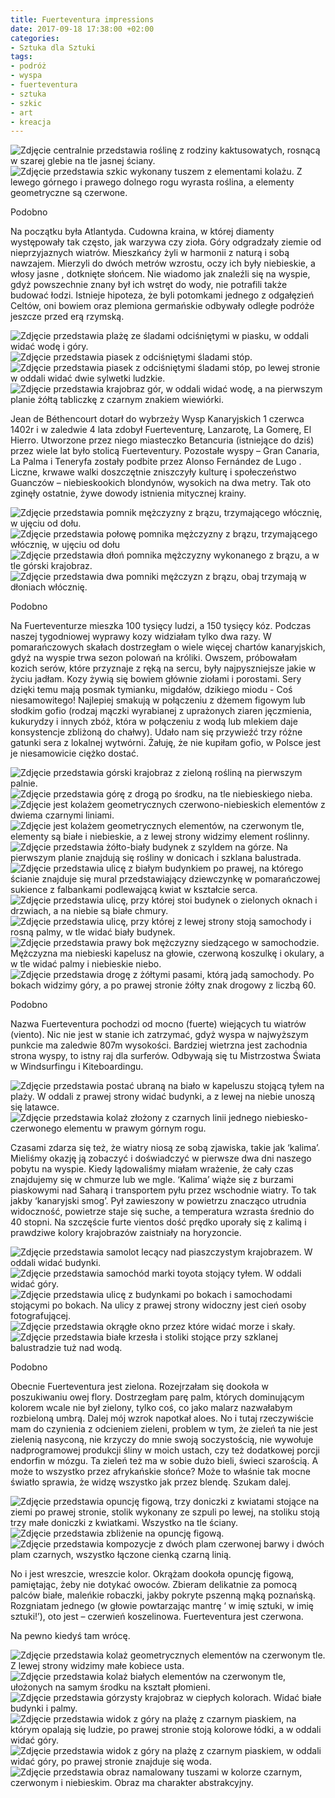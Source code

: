 ```yaml
---
title: Fuerteventura impressions
date: 2017-09-18 17:38:00 +02:00
categories:
- Sztuka dla Sztuki
tags:
- podróż
- wyspa
- fuerteventura
- sztuka
- szkic
- art
- kreacja
---
```


![Zdjęcie centralnie przedstawia roślinę z rodziny kaktusowatych, rosnącą w szarej glebie na tle jasnej ściany.](https://assets0.ello.co/uploads/asset/attachment/6235681/ello-optimized-4ab7553c.jpg)
![Zdjęcie przedstawia szkic wykonany tuszem z elementami kolażu. Z lewego górnego i prawego dolnego rogu wyrasta roślina, a elementy geometryczne są czerwone.](https://assets2.ello.co/uploads/asset/attachment/6242404/ello-optimized-dbcead22.jpg)

<olela-narrative>
Podobno
</olela-narrative>

Na początku była Atlantyda. Cudowna kraina, w której diamenty występowały tak często, jak warzywa czy zioła. Góry odgradzały ziemie od nieprzyjaznych wiatrów. Mieszkańcy żyli w harmonii z naturą i sobą nawzajem. Mierzyli do dwóch metrów wzrostu, oczy ich były niebieskie, a włosy jasne , dotknięte słońcem. Nie wiadomo jak znaleźli się na wyspie, gdyż powszechnie znany był ich wstręt do wody, nie potrafili także budować łodzi. Istnieje hipoteza, że byli potomkami jednego z odgałęzień Celtów, oni bowiem oraz plemiona germańskie odbywały odległe podróże jeszcze przed erą rzymską.

![Zdjęcie przedstawia plażę ze śladami odciśniętymi w piasku, w oddali widać wodę i góry.](https://assets1.ello.co/uploads/asset/attachment/6235695/ello-optimized-50fa876a.jpg)
![Zdjęcie przedstawia piasek z odciśniętymi śladami stóp.](https://assets0.ello.co/uploads/asset/attachment/6235697/ello-optimized-62f6ec60.jpg)
![Zdjęcie przedstawia piasek z odciśniętymi śladami stóp, po lewej stronie w oddali widać dwie sylwetki ludzkie.](https://assets0.ello.co/uploads/asset/attachment/6235698/ello-optimized-ca951166.jpg)
![Zdjęcie przedstawia krajobraz gór, w oddali widać wodę, a na pierwszym planie żółtą tabliczkę z czarnym znakiem wiewiórki.](https://assets0.ello.co/uploads/asset/attachment/6235700/ello-optimized-c11e111e.jpg)

Jean de Béthencourt dotarł do wybrzeży Wysp Kanaryjskich 1 czerwca 1402r i w zaledwie 4 lata zdobył Fuerteventurę, Lanzarotę, La Gomerę, El Hierro. Utworzone przez niego miasteczko Betancuria (istniejące do dziś) przez wiele lat było stolicą Fuerteventury. Pozostałe wyspy – Gran Canaria, La Palma i Teneryfa zostały podbite przez Alonso Fernández de Lugo . Liczne, krwawe walki doszczętnie zniszczyły kulturę i społeczeństwo Guanczów – niebieskookich blondynów, wysokich na dwa metry. Tak oto zginęły ostatnie, żywe dowody istnienia mitycznej krainy.

![Zdjęcie przedstawia pomnik mężczyzny z brązu, trzymającego włócznię, w ujęciu od dołu.](https://assets2.ello.co/uploads/asset/attachment/6242475/ello-optimized-d8a5d13e.jpg)
![Zdjęcie przedstawia połowę pomnika mężczyzny z brązu, trzymającego włócznię, w ujęciu od dołu](https://assets0.ello.co/uploads/asset/attachment/6242478/ello-optimized-c40dcdd8.jpg)
![Zdjęcie przedstawia dłoń pomnika mężczyzny wykonanego z brązu, a w tle górski krajobraz.](https://assets0.ello.co/uploads/asset/attachment/6242481/ello-optimized-480397f0.jpg)
![Zdjęcie przedstawia dwa pomniki mężczyzn z brązu, obaj trzymają w dłoniach włócznię.](https://assets1.ello.co/uploads/asset/attachment/6242483/ello-optimized-9531724e.jpg)

<olela-narrative>
Podobno
</olela-narrative>

Na Fuerteventurze mieszka 100 tysięcy ludzi, a 150 tysięcy kóz. Podczas naszej tygodniowej wyprawy kozy widziałam tylko dwa razy. W pomarańczowych skałach dostrzegłam o wiele więcej chartów kanaryjskich, gdyż na wyspie trwa sezon polowań na króliki. Owszem, próbowałam kozich serów, które przyznaje z ręką na sercu, były najpyszniejsze jakie w życiu jadłam. Kozy żywią się bowiem głównie ziołami i porostami. Sery dzięki temu mają posmak tymianku, migdałów, dzikiego miodu - Coś niesamowitego! Najlepiej smakują w połączeniu z dżemem figowym lub słodkim gofio (rodzaj mączki wyrabianej z uprażonych ziaren jęczmienia, kukurydzy i innych zbóż, która w połączeniu z wodą lub mlekiem daje konsystencje zbliżoną do chałwy). Udało nam się przywieźć trzy różne gatunki sera z lokalnej wytwórni. Żałuję, że nie kupiłam gofio, w Polsce jest je niesamowicie ciężko dostać. 

![Zdjęcie przedstawia górski krajobraz z zieloną rośliną na pierwszym palnie.](https://assets0.ello.co/uploads/asset/attachment/6242470/ello-optimized-49f44a2b.jpg)
![Zdjęcie przedstawia górę z drogą po środku, na tle niebieskiego nieba.](https://assets0.ello.co/uploads/asset/attachment/6242493/ello-optimized-03c9d495.jpg)
![Zdjęcie jest kolażem geometrycznych czerwono-niebieskich elementów z dwiema czarnymi liniami.](https://assets1.ello.co/uploads/asset/attachment/6242384/ello-optimized-247979b7.jpg)
![Zdjęcie jest kolażem geometrycznych elementów, na czerwonym tle, elementy są białe i niebieskie, a z lewej strony widzimy element roślinny.](https://assets2.ello.co/uploads/asset/attachment/6242412/ello-optimized-c8dd3711.jpg)
![Zdjęcie przedstawia żółto-biały budynek z szyldem na górze. Na pierwszym planie znajdują się rośliny w donicach i szklana balustrada.](https://assets2.ello.co/uploads/asset/attachment/6242502/ello-optimized-c7e3e36f.jpg)
![Zdjęcie przedstawia ulicę z białym budynkiem po prawej, na którego ścianie znajduje się mural przedstawiający dziewczynkę w pomarańczowej sukience z falbankami podlewającą kwiat w kształcie serca.](https://assets1.ello.co/uploads/asset/attachment/6242521/ello-optimized-753d42b0.jpg)
![Zdjęcie przedstawia ulicę, przy której stoi budynek o zielonych oknach i drzwiach, a na niebie są białe chmury.](https://assets2.ello.co/uploads/asset/attachment/6242514/ello-optimized-212ccd8b.jpg)
![Zdjęcie przedstawia ulicę, przy której z lewej strony stoją samochody i rosną palmy, w tle widać biały budynek.](https://assets1.ello.co/uploads/asset/attachment/6242506/ello-optimized-34aa198e.jpg)
![Zdjęcie przedstawia prawy bok mężczyzny siedzącego w samochodzie. Mężczyzna ma niebieski kapelusz na głowie, czerwoną koszulkę i okulary, a w tle widać palmy i niebieskie niebo.](https://assets0.ello.co/uploads/asset/attachment/6242503/ello-optimized-090a1c7e.jpg)
![Zdjęcie przedstawia drogę z żółtymi pasami, którą jadą samochody. Po bokach widzimy góry, a po prawej stronie żółty znak drogowy z liczbą 60.](https://assets1.ello.co/uploads/asset/attachment/6242527/ello-optimized-c8f56a61.jpg)


<olela-narrative>
Podobno
</olela-narrative>

Nazwa Fuerteventura pochodzi od mocno (fuerte) wiejących tu wiatrów (viento). Nic nie jest w stanie ich zatrzymać, gdyż wyspa w najwyższym punkcie ma zaledwie 807m wysokości. Bardziej wietrzna jest zachodnia strona wyspy, to istny raj dla surferów. Odbywają się tu Mistrzostwa Świata w Windsurfingu i Kiteboardingu.

![Zdjęcie przedstawia postać ubraną na biało w kapeluszu stojącą tyłem na plaży. W oddali z prawej strony widać budynki, a z lewej na niebie unoszą się latawce.](https://assets1.ello.co/uploads/asset/attachment/6242538/ello-optimized-0e2b067e.jpg)
![Zdjęcie przedstawia kolaż złożony z czarnych linii jednego niebiesko-czerwonego elementu w prawym górnym rogu.](https://assets0.ello.co/uploads/asset/attachment/6242392/ello-optimized-3c4cd600.jpg)

Czasami zdarza się też, że wiatry niosą ze sobą zjawiska, takie jak ‘kalima’. Mieliśmy okazję ją zobaczyć i doświadczyć w pierwsze dwa dni naszego pobytu na wyspie. Kiedy lądowaliśmy miałam wrażenie, że cały czas znajdujemy się w chmurze lub we mgle. ‘Kalima’ wiąże się z burzami piaskowymi nad Saharą i transportem pyłu przez wschodnie wiatry. To tak jakby ‘kanaryjski smog’. Pył zawieszony w powietrzu znacząco utrudnia widoczność, powietrze staje się suche, a temperatura wzrasta średnio do 40 stopni. Na szczęście furte vientos dość prędko uporały się z kalimą i prawdziwe kolory krajobrazów zaistniały na horyzoncie.


![Zdjęcie przedstawia samolot lecący nad piaszczystym krajobrazem. W oddali widać budynki.](https://assets0.ello.co/uploads/asset/attachment/6235691/ello-optimized-ab4b9031.jpg)
![Zdjęcie przedstawia samochód marki toyota stojący tyłem. W oddali widać góry.](https://assets2.ello.co/uploads/asset/attachment/6242487/ello-optimized-5c9f0b2a.jpg)
![Zdjęcie przedstawia ulicę z budynkami po bokach i samochodami stojącymi po bokach. Na ulicy z prawej strony widoczny jest cień osoby fotografującej.](https://assets1.ello.co/uploads/asset/attachment/6242526/ello-optimized-be05e84e.jpg)
![Zdjęcie przedstawia okrągłe okno przez które widać morze i skały.](https://assets2.ello.co/uploads/asset/attachment/6235686/ello-optimized-257bf96a.jpg)
![Zdjęcie przedstawia białe krzesła i stoliki stojące przy szklanej balustradzie tuż nad wodą.](https://assets1.ello.co/uploads/asset/attachment/6235684/ello-optimized-10f89506.jpg)


<olela-narrative>
Podobno
</olela-narrative>

Obecnie Fuerteventura jest zielona. Rozejrzałam się dookoła w poszukiwaniu owej flory. Dostrzegłam parę palm, których dominującym kolorem wcale nie był zielony, tylko coś, co jako malarz nazwałabym rozbieloną umbrą. Dalej mój wzrok napotkał aloes. No i tutaj rzeczywiście mam do czynienia z odcieniem zieleni, problem w tym, że zieleń ta nie jest zielenią nasyconą, nie krzyczy do mnie swoją soczystością, nie wywołuje nadprogramowej produkcji śliny w moich ustach, czy też dodatkowej porcji endorfin w mózgu. Ta zieleń też ma w sobie dużo bieli, świeci szarością. A może to wszystko przez afrykańskie słońce? Może to właśnie tak mocne światło sprawia, że widzę wszystko jak przez blendę. Szukam dalej.

![Zdjęcie przedstawia opuncję figową, trzy doniczki z kwiatami stojące na ziemi po prawej stronie, stolik wykonany ze szpuli po lewej, na stoliku stoją trzy małe doniczki z kwiatkami. Wszystko na tle ściany.](https://assets0.ello.co/uploads/asset/attachment/6242486/ello-optimized-5d0f0df6.jpg)
![Zdjęcie przedstawia zbliżenie na opuncję figową.](https://assets0.ello.co/uploads/asset/attachment/6242499/ello-optimized-ede9ae43.jpg)
![Zdjęcie przedstawia kompozycje z dwóch plam czerwonej barwy i dwóch plam czarnych, wszystko łączone cienką czarną linią.](https://assets2.ello.co/uploads/asset/attachment/6242420/ello-optimized-d45dfd3c.jpg)


No i jest wreszcie, wreszcie kolor. Okrążam dookoła opuncję figową, pamiętając, żeby nie dotykać owoców. Zbieram delikatnie za pomocą palców białe, maleńkie robaczki, jakby pokryte pszenną mąką poznańską. Rozgniatam jednego (w głowie powtarzając mantrę ‘ w imię sztuki, w imię sztuki!’), oto jest – czerwień koszelinowa. Fuerteventura jest czerwona.

<olela-narrative>
Na pewno kiedyś tam wrócę.
</olela-narrative>

![Zdjęcie przedstawia kolaż geometrycznych elementów na czerwonym tle. Z lewej strony widzimy małe kobiece usta.](https://assets1.ello.co/uploads/asset/attachment/6242407/ello-optimized-d9c1ce8f.jpg)
![Zdjęcie przedstawia kolaż białych elementów na czerwonym tle, ułożonych na samym środku na kształt płomieni.](https://assets1.ello.co/uploads/asset/attachment/6242416/ello-optimized-05d3d3e1.jpg)
![Zdjęcie przedstawia górzysty krajobraz w ciepłych kolorach. Widać białe budynki i palmy.](https://assets2.ello.co/uploads/asset/attachment/6242529/ello-optimized-b9d42098.jpg)
![Zdjęcie przedstawia widok z góry na plażę z czarnym piaskiem, na którym opalają się ludzie, po prawej stronie stoją kolorowe łódki, a w oddali widać góry.](https://assets0.ello.co/uploads/asset/attachment/6242531/ello-optimized-8b85d610.jpg)
![Zdjęcie przedstawia widok z góry na plażę z czarnym piaskiem, w oddali widać góry, po prawej stronie znajduje się woda.](https://assets1.ello.co/uploads/asset/attachment/6242530/ello-optimized-59a66b0b.jpg)
![Zdjęcie przedstawia obraz namalowany tuszami w kolorze czarnym, czerwonym i niebieskim. Obraz ma charakter abstrakcyjny.](https://assets0.ello.co/uploads/asset/attachment/6243115/ello-optimized-32987e2b.jpg)